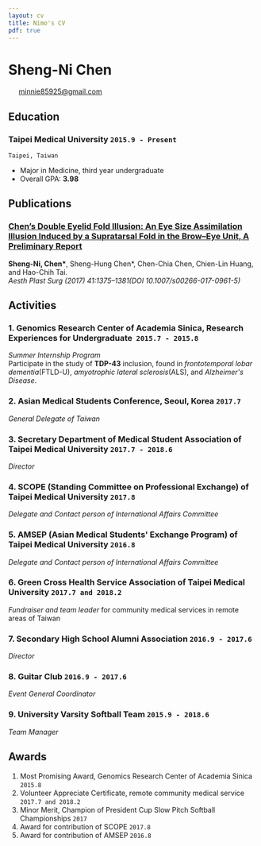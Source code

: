```yaml
---
layout: cv
title: Nimo's CV
pdf: true
---
```

# Sheng-Ni __Chen__

<div id="webaddress">
<i class="fi-mail" style="margin-left:1em"></i>
<a href="wn2155@columbia.edu" style="margin-left:0.5em">minnie85925@gmail.com</a>
</div>

## Education

### __Taipei Medical University__ `2015.9 - Present`
```
Taipei, Taiwan
```
- Major in Medicine, third year undergraduate 
- Overall GPA: __3.98__



## Publications

### [__Chen’s Double Eyelid Fold Illusion: An Eye Size Assimilation Illusion Induced by a Supratarsal Fold in the Brow–Eye Unit, A Preliminary Report__](https://www.semanticscholar.org/paper/Chen’s-Double-Eyelid-Fold-Illusion%3A-An-Eye-Size-by-Chen-Chen/98d438dff383e8d70a2e0908f919eb675ce245e5)
__Sheng-Ni, Chen\*__, Sheng-Hung Chen\*, Chen-Chia Chen, Chien-Lin Huang, and Hao-Chih Tai.<br>_Aesth Plast Surg (2017) 41:1375–1381(DOI 10.1007/s00266-017-0961-5)_ <br>


## Activities

### __1. Genomics Research Center of Academia Sinica, Research Experiences  for Undergraduate__  `2015.7 - 2015.8`
_Summer Internship Program_<br>
Participate in the study of __TDP-43__ inclusion, found in _frontotemporal lobar dementia_(FTLD-U), _amyotrophic lateral sclerosis_(ALS), and _Alzheimer's Disease_.

### __2. Asian Medical Students Conference, Seoul, Korea__ `2017.7`
_General Delegate of Taiwan_<br>

### __3. Secretary Department of Medical Student Association of Taipei Medical University__ `2017.7 - 2018.6`
_Director_<br>
 
### __4. SCOPE (Standing Committee on Professional Exchange) of Taipei Medical University__ `2017.8`
_Delegate and Contact person of International Affairs Committee_<br>

### __5. AMSEP (Asian Medical Students' Exchange Program) of Taipei Medical University__ `2016.8`
_Delegate and Contact person of International Affairs Committee_<br>

### __6. Green Cross Health Service Association of Taipei Medical University__ `2017.7 and 2018.2`
_Fundraiser and team leader_ for community medical services in remote areas of Taiwan<br>

### __7. Secondary High School Alumni Association__ `2016.9 - 2017.6`
_Director_<br>

### __8. Guitar Club__ `2016.9 - 2017.6`
_Event General Coordinator_<br>

### __9. University Varsity Softball Team__ `2015.9 - 2018.6`
_Team Manager_<br>



## Awards

1. Most Promising Award, Genomics Research Center of Academia Sinica `2015.8` <br>
2. Volunteer Appreciate Certificate, remote community medical service `2017.7 and 2018.2` <br>
3. Minor Merit, Champion of President Cup Slow Pitch Softball Championships `2017` <br>
4. Award for contribution of SCOPE `2017.8` <br>
5. Award for contribution of AMSEP `2016.8` <br>

<!-- ### Footer

Last updated: May 2013 -->
